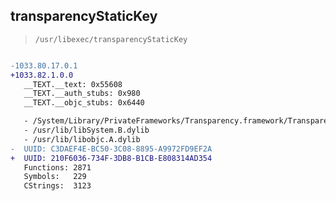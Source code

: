 ## transparencyStaticKey

> `/usr/libexec/transparencyStaticKey`

```diff

-1033.80.17.0.1
+1033.82.1.0.0
   __TEXT.__text: 0x55608
   __TEXT.__auth_stubs: 0x980
   __TEXT.__objc_stubs: 0x6440

   - /System/Library/PrivateFrameworks/Transparency.framework/Transparency
   - /usr/lib/libSystem.B.dylib
   - /usr/lib/libobjc.A.dylib
-  UUID: C3DAEF4E-BC50-3C08-8895-A9972FD9EF2A
+  UUID: 210F6036-734F-3DB8-B1CB-E808314AD354
   Functions: 2871
   Symbols:   229
   CStrings:  3123

```
